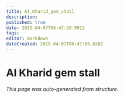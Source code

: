 ```yaml
---
title: Al_Kharid_gem_stall
description: 
published: true
date: 2025-04-07T06:47:58.991Z
tags: 
editor: markdown
dateCreated: 2025-04-07T06:47:56.828Z
---
```


# Al Kharid gem stall

*This page was auto-generated from structure.*